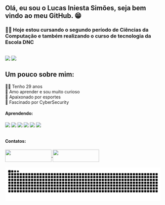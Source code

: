 <h2>Olá, eu sou o Lucas Iniesta Simões, seja bem vindo ao meu GitHub. 😁</h2>

<h3>👨‍🎓 Hoje estou cursando o segundo período de Ciências da Computação e também realizando o curso de tecnologia da Escola DNC</h3>

<br>

<div>
<img height="180em" src="https://github-readme-stats.vercel.app/api?username=LucasIniesta&show_icons=true&theme=tokyonight"/>
<img height="180em" src="https://github-readme-stats.vercel.app/api/top-langs/?username=LucasIniesta&layout=compact&theme=tokyonight"/>
</div>


<div>  
  <h2>Um pouco sobre mim:</h2>
  👦🏻 Tenho 29 anos <br>
  🔎 Amo aprender e sou muito curioso <br>
  🏀 Apaixonado por esportes <br>
  🎩 Fascinado por CyberSecurity <br>
</div>
<h4>Aprendendo:</h4>

<div style="display: inline_block">
  <img align="center" width="50" src="https://cdn.jsdelivr.net/gh/devicons/devicon@latest/icons/html5/html5-original.svg" />
  <img align="center" width="50" src="https://cdn.jsdelivr.net/gh/devicons/devicon@latest/icons/css3/css3-original.svg" />
  <img align="center" width="50" src="https://cdn.jsdelivr.net/gh/devicons/devicon@latest/icons/javascript/javascript-original.svg" />
  <img align="center" width="50" src="https://cdn.jsdelivr.net/gh/devicons/devicon@latest/icons/python/python-original.svg" />
  <img align="center" width="50" src="https://cdn.jsdelivr.net/gh/devicons/devicon@latest/icons/react/react-original.svg"/>
  <img align="center" width="50" src="https://cdn.jsdelivr.net/gh/devicons/devicon@latest/icons/typescript/typescript-original.svg"/>
          
</div>
  
<br>
  
<h4>Contatos:</h4>
  
<div style="display: inline_block">
  <a href="mailto:l.iniesta.94@gmail.com" target="_blank"><img height="40" align="center" width="150" src="https://img.shields.io/badge/Gmail-D14836?style=for-the-badge&logo=gmail&logoColor=white">
  <a href="https://www.linkedin.com/in/lucas-iniesta-simoes/" target="_blank"><img height="40" align="center" width="150" src="https://img.shields.io/badge/LinkedIn-0077B5?style=for-the-badge&logo=linkedin&logoColor=white">
</div>

<br>

<picture>
  <source media="(prefers-color-scheme: dark)" srcset="https://raw.githubusercontent.com/LucasIniesta/LucasIniesta/output/github-contribution-grid-snake-dark.svg">
  <source media="(prefers-color-scheme: light)" srcset="https://raw.githubusercontent.com/LucasIniesta/LucasIniesta/output/github-contribution-grid-snake.svg">
  <img alt="github contribution grid snake animation" src="https://raw.githubusercontent.com/LucasIniesta/LucasIniesta/output/github-contribution-grid-snake.svg">
</picture>
